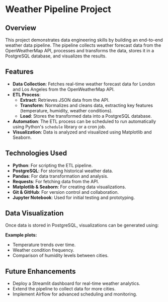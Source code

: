 # Weather Pipeline Project

## Overview
This project demonstrates data engineering skills by building an end-to-end weather data pipeline. The pipeline collects weather forecast data from the OpenWeatherMap API, processes and transforms the data, stores it in a PostgreSQL database, and visualizes the results. 

## Features
- **Data Collection**: Fetches real-time weather forecast data for London and Los Angeles from the OpenWeatherMap API.
- **ETL Process**:
  - **Extract**: Retrieves JSON data from the API.
  - **Transform**: Normalizes and cleans data, extracting key features (temperature, humidity, weather conditions).
  - **Load**: Stores the transformed data into a PostgreSQL database.
- **Automation**: The ETL process can be scheduled to run automatically using Python's `schedule` library or a cron job.
- **Visualization**: Data is analyzed and visualized using Matplotlib and Seaborn.

## Technologies Used
- **Python**: For scripting the ETL pipeline.
- **PostgreSQL**: For storing historical weather data.
- **Pandas**: For data transformation and analysis.
- **Requests**: For fetching data from the API.
- **Matplotlib & Seaborn**: For creating data visualizations.
- **Git & GitHub**: For version control and collaboration.
- **Jupyter Notebook**: Used for initial testing and prototyping.

## Data Visualization
Once data is stored in PostgreSQL, visualizations can be generated using:

**Example plots:**
- Temperature trends over time.
- Weather condition frequency.
- Comparison of humidity levels between cities.

## Future Enhancements
- Deploy a Streamlit dashboard for real-time weather analytics.
- Extend the pipeline to collect data for more cities.
- Implement Airflow for advanced scheduling and monitoring.
